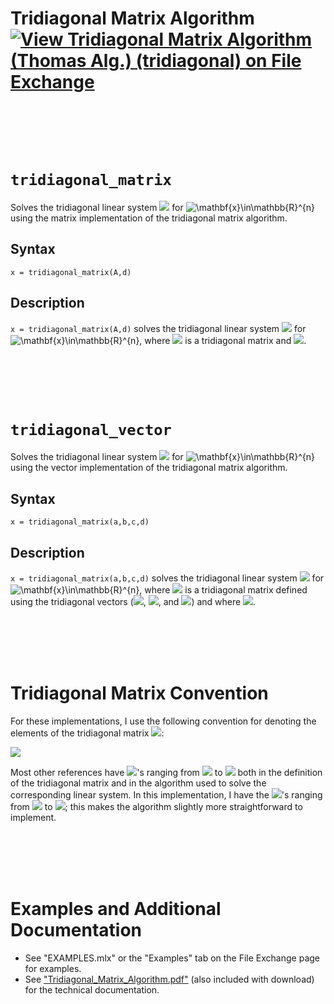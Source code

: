 # Tridiagonal Matrix Algorithm [![View Tridiagonal Matrix Algorithm (Thomas Alg.) (tridiagonal) on File Exchange](https://www.mathworks.com/matlabcentral/images/matlab-file-exchange.svg)](https://www.mathworks.com/matlabcentral/fileexchange/85438-tridiagonal-matrix-algorithm-thomas-alg-tridiagonal)



<br/><br/> 
<br/><br/> 



# `tridiagonal_matrix`

Solves the tridiagonal linear system <img src="https://latex.codecogs.com/svg.latex?\inline&space;\mathbf{A}\mathbf{x}=\mathbf{d}"/> for <img src="https://latex.codecogs.com/svg.latex?\inline&space;\mathbf{x}\in\mathbb{R}^{n}" title="\mathbf{x}\in\mathbb{R}^{n}" /> using the matrix implementation of the tridiagonal matrix algorithm.


## Syntax

`x = tridiagonal_matrix(A,d)`


## Description

`x = tridiagonal_matrix(A,d)` solves the tridiagonal linear system <img src="https://latex.codecogs.com/svg.image?\inline&space;\mathbf{A}\mathbf{x}=\mathbf{d}"/> for <img src="https://latex.codecogs.com/svg.image?\inline&space;\mathbf{x}\in\mathbb{R}^{n}" title="\mathbf{x}\in\mathbb{R}^{n}" />, where <img src="https://latex.codecogs.com/svg.image?\inline&space;\mathbf{A}\in&space;{\mathbb{R}}^{n\times&space;n}"/> is a tridiagonal matrix and <img src="https://latex.codecogs.com/svg.image?\inline&space;\mathbf{d}\in&space;{\mathbb{R}}^n"/>.



<br/><br/> 
<br/><br/> 



# `tridiagonal_vector`

Solves the tridiagonal linear system <img src="https://latex.codecogs.com/svg.latex?\inline&space;\mathbf{A}\mathbf{x}=\mathbf{d}"/> for <img src="https://latex.codecogs.com/svg.latex?\inline&space;\mathbf{x}\in\mathbb{R}^{n}" title="\mathbf{x}\in\mathbb{R}^{n}" /> using the vector implementation of the tridiagonal matrix algorithm.


## Syntax

`x = tridiagonal_matrix(a,b,c,d)`


## Description

`x = tridiagonal_matrix(a,b,c,d)` solves the tridiagonal linear system <img src="https://latex.codecogs.com/svg.image?\inline&space;\mathbf{A}\mathbf{x}=\mathbf{d}"/> for <img src="https://latex.codecogs.com/svg.image?\inline&space;\mathbf{x}\in\mathbb{R}^{n}" title="\mathbf{x}\in\mathbb{R}^{n}" />, where <img src="https://latex.codecogs.com/svg.image?\inline&space;\mathbf{A}\in&space;{\mathbb{R}}^{n\times&space;n}"/> is a tridiagonal matrix defined using the tridiagonal vectors (<img src="https://latex.codecogs.com/svg.image?\inline&space;\mathbf{a}\in\mathbb{R}^{n-1}"/>, <img src="https://latex.codecogs.com/svg.image?\inline&space;\mathbf{b}\in\mathbb{R}^{n}"/>, and <img src="https://latex.codecogs.com/svg.image?\inline&space;\mathbf{c}\in\mathbb{R}^{n-1}"/>) and where <img src="https://latex.codecogs.com/svg.image?\inline&space;\mathbf{d}\in&space;{\mathbb{R}}^n"/>.



<br/><br/> 
<br/><br/> 



# Tridiagonal Matrix Convention

For these implementations, I use the following convention for denoting the elements of the tridiagonal matrix <img src="https://latex.codecogs.com/svg.latex?\inline&space;\mathbf{A}"/>:

<img src="https://latex.codecogs.com/svg.latex?\mathbf{A}=\left\lbrack&space;\begin{array}{cccccc}&space;b_1&space;&space;&&space;c_1&space;&space;&&space;&space;&&space;&space;&&space;&space;&&space;\\&space;a_1&space;&space;&&space;b_2&space;&space;&&space;c_2&space;&space;&&space;&space;&&space;&space;&&space;\\&space;&space;&&space;a_2&space;&space;&&space;\ddots&space;&space;&&space;\ddots&space;&space;&&space;&space;&&space;\\&space;&space;&&space;&space;&&space;\ddots&space;&space;&&space;\ddots&space;&space;&&space;c_{n-2}&space;&space;&&space;\\&space;&space;&&space;&space;&&space;&space;&&space;a_{n-2}&space;&space;&&space;b_{n-1}&space;&space;&&space;c_{n-1}&space;\\&space;&space;&&space;&space;&&space;&space;&&space;&space;&&space;a_{n-1}&space;&space;&&space;b_n&space;&space;\end{array}\right\rbrack"/>

Most other references have <img src="https://latex.codecogs.com/svg.latex?\inline&space;a_i"/>'s ranging from <img src="https://latex.codecogs.com/svg.latex?\inline&space;a_2"/> to <img src="https://latex.codecogs.com/svg.latex?\inline&space;a_n"/> both in the definition of the tridiagonal matrix and in the algorithm used to solve the corresponding linear system. In this implementation, I have the <img src="https://latex.codecogs.com/svg.latex?\inline&space;a_i"/>'s ranging from <img src="https://latex.codecogs.com/svg.latex?\inline&space;a_1"/> to <img src="https://latex.codecogs.com/svg.latex?\inline&space;a_{n-1}"/>; this makes the algorithm slightly more straightforward to implement.



<br/><br/> 
<br/><br/> 



# Examples and Additional Documentation

   - See "EXAMPLES.mlx" or the "Examples" tab on the File Exchange page for examples. 
   - See ["Tridiagonal_Matrix_Algorithm.pdf"](https://tamaskis.github.io/files/Tridiagonal_Matrix_Algorithm.pdf) (also included with download) for the technical documentation.

